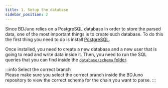 ```yaml
---
title: 1. Setup the database
sidebar_position: 2
---
```


Since BDJuno relies on a PostgreSQL database in order to store the parsed data, one of the most important things is to create such database. To do this the first thing you need to do is install [PostgreSQL](https://www.postgresql.org/).

Once installed, you need to create a new database and a new user that is going to read and write data inside it. Then, you need to run the SQL queries that you can find inside the [`database/schema` folder](https://github.com/forbole/bdjuno/tree/cosmos/v0.44.x/database/schema).

:::info Select the correct branch  
Please make sure you select the correct branch inside the BDJuno repository to view the correct schema for the chain you want to parse.
:::
